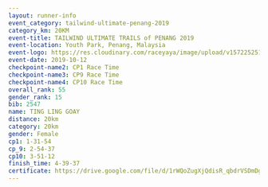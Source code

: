 ```yaml
---
layout: runner-info 
event_category: tailwind-ultimate-penang-2019 
category_km: 20KM 
event-title: TAILWIND ULTIMATE TRAILS of PENANG 2019 
event-location: Youth Park, Penang, Malaysia 
event-logo: https://res.cloudinary.com/raceyaya/image/upload/v1572252513/logo/utop-2019_h9tzys.jpg 
event-date: 2019-10-12 
checkpoint-name2: CP1 Race Time 
checkpoint-name3: CP9 Race Time 
checkpoint-name4: CP10 Race Time 
overall_rank: 55
gender_rank: 15
bib: 2547
name: TING LING GOAY
distance: 20km
category: 20km
gender: Female
cp1: 1-31-54
cp_9: 2-54-37
cp10: 3-51-12
finish_time: 4-39-37
certificate: https://drive.google.com/file/d/1rWQoZugXjQdisR_qbdrVSDmDg55sfBwx/view?usp=sharing
---
```

